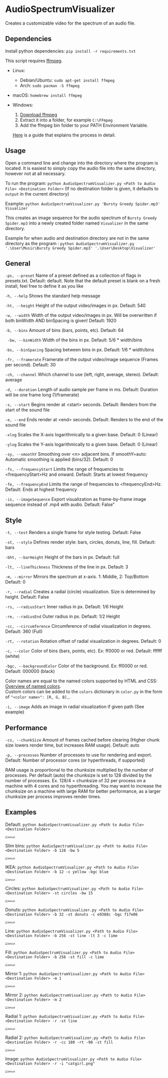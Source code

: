 # AudioSpectrumVisualizer

Creates a customizable video for the spectrum of an audio file.



## Dependencies

Install python dependencies: `pip install -r requirements.txt`

This script requires [ffmpeg](https://ffmpeg.org/download.html).

  - Linux:
    - Debian/Ubuntu: `sudo apt-get install ffmpeg`
    - Arch: `sudo pacman -S ffmpeg`
  - macOS: `homebrew install ffmpeg`
  - Windows:
    1. [Download ffmpeg](https://ffmpeg.org/download.html)
    2. Extract it into a folder, for example `C:\FFmpeg`
    3. Add the ffmpeg bin folder to your PATH Environment Variable.
    
    [Here](https://www.thewindowsclub.com/how-to-install-ffmpeg-on-windows-10) is a guide that explains the process in detail.



## Usage

Open a command line and change into the directory where the program is located. It is easiest to simply copy the audio file into the same directory, however not at all necessary.

To run the program: `python AudioSpectrumVisualizer.py <Path to Audio File> <Destination Folder>` (If no destination folder is given, it defaults to `output` in the current directory)

Example: `python AudioSpectrumVisualizer.py 'Bursty Greedy Spider.mp3' Visualizer`

This creates an image sequence for the audio spectrum of `Bursty Greedy Spider.mp3` into a newly created folder named `Visualizer` in the same directory.

Example for when audio and destination directory are not in the same directory as the program : `python AudioSpectrumVisualizer.py '.\User\Music\Bursty Greedy Spider.mp3' '.\User\Desktop\Visualizer'`



## General

`-ps, --preset` Name of a preset defined as a collection of flags in presets.txt. Default: default. Note that the default preset is blank on a fresh install, feel free to define it as you like

`-h, --help` Shows the standard help message

`-ht, --height` Height of the output video/images in px. Default: 540

`-w, --width` Width of the output video/images in px. Will be overwritten if both binWidth AND binSpacing is given! Default: 1920

`-b, --bins` Amount of bins (bars, points, etc). Default: 64

` -bw, --binWidth` Width of the bins in px. Default: 5/6 * width/bins

`-bs, --binSpacing` Spacing between bins in px. Default: 1/6 * width/bins

`-fr, --framerate` Framerate of the output video/image sequence (Frames per second). Default: 30

`-ch, --channel` Which channel to use (left, right, average, stereo). Default: average

`-d, --duration` Length of audio sample per frame in ms. Default: Duration will be one frame long (1/framerate)

`-s, --start` Begins render at \<start> seconds. Default: Renders from the start of the sound file

`-e, --end` Ends render at \<end> seconds. Default: Renders to the end of the sound file

`-xlog` Scales the X-axis logarithmically to a given base. Default: 0 (Linear)

`-ylog` Scales the Y-axis logarithmically to a given base. Default: 0 (Linear)

`-sy, --smoothY` Smoothing over \<n> adjacent bins. If smoothY=auto: Automatic smoothing is applied (bins/32). Default: 0

`-fs, --frequencyStart` Limits the range of frequencies to \<frequencyStart>Hz and onward. Default: Starts at lowest frequency

`-fe, --frequencyEnd` Limits the range of frequencies to \<frequencyEnd>Hz. Default: Ends at highest frequency

`-is, --imageSequence` Export visualization as frame-by-frame image sequence instead of .mp4 with audio. Default: False"



## Style

`-t, --test` Renders a single frame for style testing. Default: False

`-st, --style` Defines render style: bars, circles, donuts, line, fill. Default: bars

`-bht, --barHeight` Height of the bars in px. Default: full

`-lt, --lineThickness` Thickness of the line in px. Default: 3

`-m, --mirror` Mirrors the spectrum at x-axis. 1: Middle, 2: Top/Bottom Default: 0

`-r, --radial` Creates a radial (circle) visualization. Size is determined by height. Default: False

`-rs, --radiusStart` Inner radius in px. Default: 1/6 Height

`-re, --radiusEnd` Outer radius in px. Default: 1/2 Height

`-cc, --circumference` Circumference of radial visualization in degrees. Default: 360 (Full)

`-rt, --rotation` Rotation offset of radial visualization in degrees. Default: 0

`-c, --color` Color of bins (bars, points, etc). Ex: ff0000 or red. Default: ffffff (white)

`-bgc, --backgroundColor` Color of the background. Ex: ff0000 or red. Default: 000000 (black)

Color names are equal to the named colors supported by HTML and CSS: [Overview of named colors](https://htmlcolorcodes.com/color-names/).<br>
Custom colors can be added to the `colors` dictionary in `color.py` in the form of `"<color name>": [R, G, B],`.

`-i, --image` Adds an image in radial visualization if given path (See example)



## Performance

`-cs, --chunkSize` Amount of frames cached before clearing (Higher chunk size lowers render time, but increases RAM usage). Default: auto

`-p, --processes` Number of processes to use for rendering and export. Default: Number of processor cores (or hyperthreads, if supported)

RAM usage is proportional to the chunksize multiplied by the number of processes. Per default (auto) the chunksize is set to 128 divided by the number of processes. Ex. 128/4 = chunksize of 32 per process on a machine with 4 cores and no hyperthreading. You may want to increase the chunksize on a machine with large RAM for better performance, as a larger chunksize per process improves render times.



## Examples

Default: `python AudioSpectrumVisualizer.py <Path to Audio File> <Destination Folder>`

<img src="screenshots/default.png" alt="default" style="zoom: 50%;" />

Slim bins: `python AudioSpectrumVisualizer.py <Path to Audio File> <Destination Folder> -b 128 -bw 5`

<img src="screenshots/slimBins.png" alt="default" style="zoom: 50%;" />

IKEA: `python AudioSpectrumVisualizer.py <Path to Audio File> <Destination Folder> -b 12 -c yellow -bgc blue`

<img src="screenshots/ikea.png" alt="default" style="zoom: 50%;" />

Circles: `python AudioSpectrumVisualizer.py <Path to Audio File> <Destination Folder> -st circles -bw 15`

<img src="screenshots/circles.png" alt="default" style="zoom: 50%;" />

Donuts: `python AudioSpectrumVisualizer.py <Path to Audio File> <Destination Folder> -b 32 -st donuts -c e9388c -bgc f17e06`

<img src="screenshots/donuts.png" alt="default" style="zoom: 50%;" />

Line: `python AudioSpectrumVisualizer.py <Path to Audio File> <Destination Folder> -b 256 -st line -lt 3 -c lime`

<img src="screenshots/line.png" alt="default" style="zoom: 50%;" />

Fill: `python AudioSpectrumVisualizer.py <Path to Audio File> <Destination Folder> -b 256 -st fill -c lime`

<img src="screenshots/fill.png" alt="default" style="zoom: 50%;" />

Mirror 1: `python AudioSpectrumVisualizer.py <Path to Audio File> <Destination Folder> -m 1`

<img src="screenshots/mirror1.png" alt="default" style="zoom: 50%;" />

Mirror 2: `python AudioSpectrumVisualizer.py <Path to Audio File> <Destination Folder> -m 2`

<img src="screenshots/mirror2.png" alt="default" style="zoom: 50%;" />

Radial 1: `python AudioSpectrumVisualizer.py <Path to Audio File> <Destination Folder> -r -st line`

<img src="screenshots/radial_1.png" alt="default" style="zoom: 50%;" />

Radial 2: `python AudioSpectrumVisualizer.py <Path to Audio File> <Destination Folder> -r -cc 180 -rt -90 -st fill`

<img src="screenshots/radial_2.png" alt="default" style="zoom: 50%;" />

Image: `python AudioSpectrumVisualizer.py <Path to Audio File> <Destination Folder> -r -i "catgirl.png"`

<img src="screenshots/radial_image.png" alt="default" style="zoom: 50%;" />